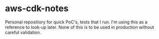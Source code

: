 # aws-cdk-notes
Personal repositiory for quick PoC's, tests that I run. I'm using this as a reference to look-up later. None of this is to be used in production without careful validation.
